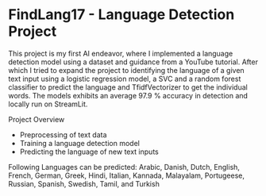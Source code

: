 # FindLang17 - Language Detection Project
This project is my first AI endeavor, where I implemented a language detection model using a dataset and guidance from a YouTube tutorial. 
After which I tried to expand the project to identifying the language of a given text input using a logistic regression model, a SVC and a random forest classifier to predict the language and TfidfVectorizer to get the individual words.
The models exhibits an average 97.9 % accuracy in detection and locally run on StreamLit.

Project Overview
- Preprocessing of text data
- Training a language detection model
- Predicting the language of new text inputs

Following Languages can be predicted:
Arabic, Danish, Dutch, English, French, German, Greek, Hindi, Italian, Kannada, Malayalam, Portugeese,
Russian, Spanish, Swedish, Tamil, and Turkish
